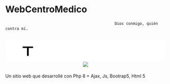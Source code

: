 # WebCentroMedico
                                                    Dios conmigo, quién contra mí.
<br>
<img src="https://github.com/testTPU/1/blob/main/logo-en-blanco.png?raw=true">
<br>
<div id="header" align="center">
    <img src="https://i.giphy.com/media/bGgsc5mWoryfgKBx1u/giphy.webp" width="660">
</div>
<br>
Un sitio web que desarrollé con Php 8 + Ajax, Js, Bootrap5, Html 5
